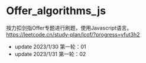 # Offer_algorithms_js

按力扣剑指Offer专题进行刷题，使用Javascript语言。https://leetcode.cn/study-plan/lcof/?progress=yfut3h2

- update 2023/1/30 第一轮：01
- update 2023/1/31 第一轮：02
